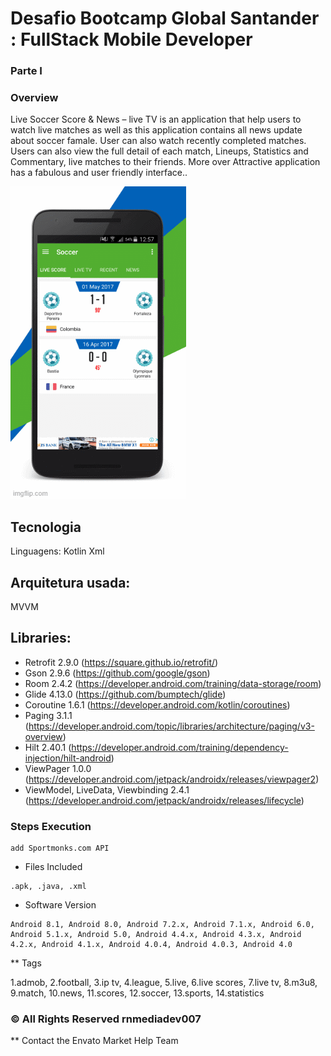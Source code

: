 # Desafio Bootcamp Global Santander : FullStack Mobile Developer

### Parte I

### Overview
Live Soccer Score & News – live TV is an application that help users to watch live matches as well as this application contains all news update about soccer famale. User can also watch recently completed matches. Users can also view the full detail of each match, Lineups, Statistics and Commentary, live matches to their friends. More over Attractive application has a fabulous and user friendly interface..

![Alt Text](images-portfolio/6p7c79.gif)

## Tecnologia
Linguagens:
Kotlin
Xml

## Arquitetura usada:
MVVM

## Libraries:
* Retrofit 2.9.0 (https://square.github.io/retrofit/)
* Gson 2.9.6 (https://github.com/google/gson)
* Room 2.4.2 (https://developer.android.com/training/data-storage/room)
* Glide 4.13.0 (https://github.com/bumptech/glide)
* Coroutine 1.6.1 (https://developer.android.com/kotlin/coroutines)
* Paging 3.1.1 (https://developer.android.com/topic/libraries/architecture/paging/v3-overview)
* Hilt 2.40.1 (https://developer.android.com/training/dependency-injection/hilt-android)
* ViewPager 1.0.0 (https://developer.android.com/jetpack/androidx/releases/viewpager2)
* ViewModel, LiveData, Viewbinding 2.4.1 (https://developer.android.com/jetpack/androidx/releases/lifecycle)


### Steps Execution

```
add Sportmonks.com API
```

 * Files Included	

 ```
.apk, .java, .xml
```

 * Software Version	 

 ```
 Android 8.1, Android 8.0, Android 7.2.x, Android 7.1.x, Android 6.0, Android 5.1.x, Android 5.0, Android 4.4.x, Android 4.3.x, Android 4.2.x, Android 4.1.x, Android 4.0.4, Android 4.0.3, Android 4.0
```


** Tags	

1.admob, 
2.football, 
3.ip tv, 
4.league, 
5.live, 
6.live scores, 
7.live tv, 
8.m3u8, 
9.match, 
10.news, 
11.scores, 
12.soccer, 
13.sports, 
14.statistics

### © All Rights Reserved rnmediadev007
** Contact the Envato Market Help Team